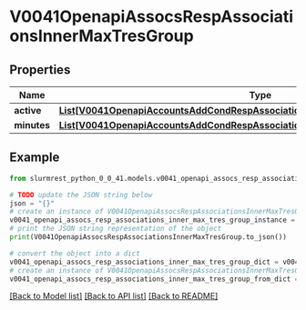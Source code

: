# V0041OpenapiAssocsRespAssociationsInnerMaxTresGroup


## Properties

Name | Type | Description | Notes
------------ | ------------- | ------------- | -------------
**active** | [**List[V0041OpenapiAccountsAddCondRespAssociationConditionAssociationGrptresInner]**](V0041OpenapiAccountsAddCondRespAssociationConditionAssociationGrptresInner.md) | GrpTRESRunMins | [optional] 
**minutes** | [**List[V0041OpenapiAccountsAddCondRespAssociationConditionAssociationGrptresInner]**](V0041OpenapiAccountsAddCondRespAssociationConditionAssociationGrptresInner.md) | GrpTRESMins | [optional] 

## Example

```python
from slurmrest_python_0_0_41.models.v0041_openapi_assocs_resp_associations_inner_max_tres_group import V0041OpenapiAssocsRespAssociationsInnerMaxTresGroup

# TODO update the JSON string below
json = "{}"
# create an instance of V0041OpenapiAssocsRespAssociationsInnerMaxTresGroup from a JSON string
v0041_openapi_assocs_resp_associations_inner_max_tres_group_instance = V0041OpenapiAssocsRespAssociationsInnerMaxTresGroup.from_json(json)
# print the JSON string representation of the object
print(V0041OpenapiAssocsRespAssociationsInnerMaxTresGroup.to_json())

# convert the object into a dict
v0041_openapi_assocs_resp_associations_inner_max_tres_group_dict = v0041_openapi_assocs_resp_associations_inner_max_tres_group_instance.to_dict()
# create an instance of V0041OpenapiAssocsRespAssociationsInnerMaxTresGroup from a dict
v0041_openapi_assocs_resp_associations_inner_max_tres_group_from_dict = V0041OpenapiAssocsRespAssociationsInnerMaxTresGroup.from_dict(v0041_openapi_assocs_resp_associations_inner_max_tres_group_dict)
```
[[Back to Model list]](../README.md#documentation-for-models) [[Back to API list]](../README.md#documentation-for-api-endpoints) [[Back to README]](../README.md)


